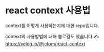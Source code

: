 # react context 사용법
context를 어떻게 사용하는지에 대한 repo입니다.

context의 사용방법에 대해 블로깅도 했습니다 ✍ <br/>
https://velog.io/@jetom/react-context
